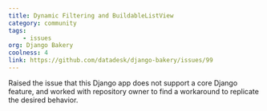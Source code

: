 ```yaml
---
title: Dynamic Filtering and BuildableListView
category: community
tags: 
    - issues
org: Django Bakery
coolness: 4
link: https://github.com/datadesk/django-bakery/issues/99
---
```


Raised the issue that this Django app does not support a core Django feature, and worked with repository owner to find a workaround to replicate the desired behavior.